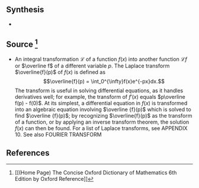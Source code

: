 ## Synthesis
- 
## Source [^1]
- An integral transformation $\mathscr{L}$ of a function $f(x)$ into another function $\mathscr{L}f$ or $\overline f$ of a different variable $p$. The Laplace transform $\overline{f}(p)$ of $f(x)$ is defined as $$\overline{f}(p) = \int_0^{\infty}f(x)e^{-px}dx.$$The transform is useful in solving differential equations, as it handles derivatives well; for example, the transform of $f'(x)$ equals $p\overline f(p) - f(0)$. At its simplest, a differential equation in $f(x)$ is transformed into an algebraic equation involving $\overline {f}(p)$ which is solved to find $\overline {f}(p)$; by recognizing $\overline{f}(p)$ as the transform of a function, or by applying an inverse transform theorem, the solution $f(x)$ can then be found. For a list of Laplace transforms, see APPENDIX 10. See also FOURIER TRANSFORM
## References

[^1]: [[(Home Page) The Concise Oxford Dictionary of Mathematics 6th Edition by Oxford Reference]]